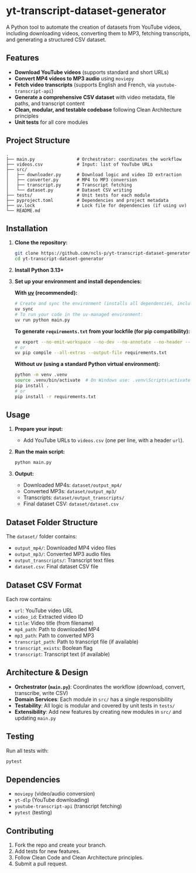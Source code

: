 # yt-transcript-dataset-generator

A Python tool to automate the creation of datasets from YouTube videos, including downloading videos, converting them to MP3, fetching transcripts, and generating a structured CSV dataset.

## Features

- **Download YouTube videos** (supports standard and short URLs)
- **Convert MP4 videos to MP3 audio** using `moviepy`
- **Fetch video transcripts** (supports English and French, via `youtube-transcript-api`)
- **Generate a comprehensive CSV dataset** with video metadata, file paths, and transcript content
- **Clean, modular, and testable codebase** following Clean Architecture principles
- **Unit tests** for all core modules

## Project Structure

```
.
├── main.py                # Orchestrator: coordinates the workflow
├── videos.csv             # Input: list of YouTube URLs
├── src/
│   ├── downloader.py      # Download logic and video ID extraction
│   ├── converter.py       # MP4 to MP3 conversion
│   ├── transcript.py      # Transcript fetching
│   └── dataset.py         # Dataset CSV writing
├── tests/                 # Unit tests for each module
├── pyproject.toml         # Dependencies and project metadata
├── uv.lock                # Lock file for dependencies (if using uv)
└── README.md
```

## Installation

1. **Clone the repository:**

   ```sh
   git clone https://github.com/ncls-p/yt-transcript-dataset-generator.git
   cd yt-transcript-dataset-generator
   ```

2. **Install Python 3.13+**

3. **Set up your environment and install dependencies:**

   **With [uv](https://github.com/astral-sh/uv) (recommended):**

   ```sh
   # Create and sync the environment (installs all dependencies, including dev)
   uv sync
   # To run your code in the uv-managed environment:
   uv run python main.py
   ```

   **To generate `requirements.txt` from your lockfile (for pip compatibility):**

   ```sh
   uv export --no-emit-workspace --no-dev --no-annotate --no-header --no-hashes --output-file requirements.txt
   # or
   uv pip compile --all-extras --output-file requirements.txt
   ```

   **Without uv (using a standard Python virtual environment):**

   ```sh
   python -m venv .venv
   source .venv/bin/activate  # On Windows use: .venv\Scripts\activate
   pip install .
   # or
   pip install -r requirements.txt
   ```

## Usage

1. **Prepare your input:**

   - Add YouTube URLs to `videos.csv` (one per line, with a header `url`).

2. **Run the main script:**

   ```sh
   python main.py
   ```

3. **Output:**
   - Downloaded MP4s: `dataset/output_mp4/`
   - Converted MP3s: `dataset/output_mp3/`
   - Transcripts: `dataset/output_transcripts/`
   - Final dataset CSV: `dataset/dataset.csv`

## Dataset Folder Structure

The `dataset/` folder contains:

- `output_mp4/`: Downloaded MP4 video files
- `output_mp3/`: Converted MP3 audio files
- `output_transcripts/`: Transcript text files
- `dataset.csv`: Final dataset CSV file

## Dataset CSV Format

Each row contains:

- `url`: YouTube video URL
- `video_id`: Extracted video ID
- `title`: Video title (from filename)
- `mp4_path`: Path to downloaded MP4
- `mp3_path`: Path to converted MP3
- `transcript_path`: Path to transcript file (if available)
- `transcript_exists`: Boolean flag
- `transcript`: Transcript text (if available)

## Architecture & Design

- **Orchestrator (`main.py`)**: Coordinates the workflow (download, convert, transcribe, write CSV)
- **Domain Services**: Each module in `src/` has a single responsibility
- **Testability**: All logic is modular and covered by unit tests in `tests/`
- **Extensibility**: Add new features by creating new modules in `src/` and updating `main.py`

## Testing

Run all tests with:

```sh
pytest
```

## Dependencies

- `moviepy` (video/audio conversion)
- `yt-dlp` (YouTube downloading)
- `youtube-transcript-api` (transcript fetching)
- `pytest` (testing)

## Contributing

1. Fork the repo and create your branch.
2. Add tests for new features.
3. Follow Clean Code and Clean Architecture principles.
4. Submit a pull request.
